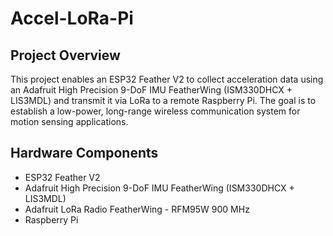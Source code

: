 # Accel-LoRa-Pi

## Project Overview

This project enables an ESP32 Feather V2 to collect acceleration data using an Adafruit High Precision 9-DoF IMU FeatherWing (ISM330DHCX + LIS3MDL) and transmit it via LoRa to a remote Raspberry Pi. 
The goal is to establish a low-power, long-range wireless communication system for motion sensing applications.

## Hardware Components

 - ESP32 Feather V2
 - Adafruit High Precision 9-DoF IMU FeatherWing (ISM330DHCX + LIS3MDL)
 - Adafruit LoRa Radio FeatherWing - RFM95W 900 MHz
 - Raspberry Pi


